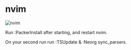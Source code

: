 # nvim
![nvim](/preview.png?raw=true)

Run :PackerInstall after starting, and restart nvim.

On your second run run :TSUpdate & :Neorg sync_parsers.
